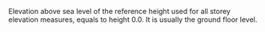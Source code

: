 Elevation above sea level of the reference height used for all storey elevation measures, equals to height 0.0. It is usually the ground floor level.
